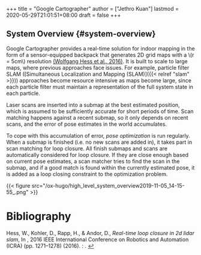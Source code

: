 +++
title = "Google Cartographer"
author = ["Jethro Kuan"]
lastmod = 2020-05-29T21:01:51+08:00
draft = false
+++

## System Overview {#system-overview}

Google Cartographer provides a real-time solution for indoor mapping
in the form of a sensor-equipped backpack that generates 2D grid maps
with a \\(r = 5cm\\) resolution <a id="2f17dae383ca00706c908bf72f9b4e21" href="#googlecartographer">(Wolfgang Hess et al., 2016)</a>. It is built to
scale to large maps, where previous approaches face issues. For
example, particle filter SLAM ([Simultaneous Localization and Mapping
(SLAM)]({{< relref "slam" >}})) approaches become resource intensive as maps become large,
since each particle filter must maintain a representation of the full
system state in each particle.

Laser scans are inserted into a submap at the best estimated position,
which is assumed to be sufficiently accurate for short periods of
time. Scan matching happens against a recent submap, so it only
depends on recent scans, and the error of pose estimates in the world
accumulates.

To cope with this accumulation of error, _pose optimization_ is run
regularly. When a submap is finished (i.e. no new scans are added in),
it takes part in scan matching for loop closure. All finish submaps
and scans are automatically considered for loop closure. If they are
close enough based on current pose estimates, a scan matcher tries to
find the scan in the submap, and if a good match is found within the
currently estimated pose, it is added as a loop closing constraint to
the optimization problem.

{{< figure src="/ox-hugo/high_level_system_overview2019-11-05_14-15-55_.png" >}}

# Bibliography

<a id="googlecartographer" target="_blank">Hess, W., Kohler, D., Rapp, H., & Andor, D., _Real-time loop closure in 2d lidar slam_, In , 2016 IEEE International Conference on Robotics and Automation (ICRA) (pp. 1271–1278) (2016). : .</a> [↩](#2f17dae383ca00706c908bf72f9b4e21)
